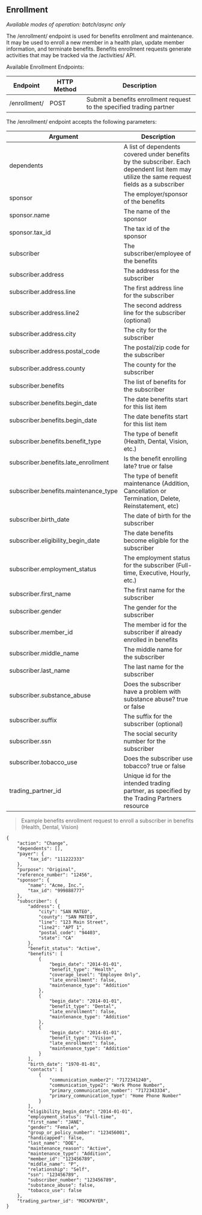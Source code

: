 ## Enrollment

*Available modes of operation: batch/async only*

The /enrollment/ endpoint is used for benefits enrollment and maintenance. It may be used to enroll a new member in a 
health plan, update member information, and terminate benefits. Benefits enrollment requests generate activities that 
may be tracked via the /activities/ API.

Available Enrollment Endpoints:

Endpoint | HTTP Method | Description
-------- | ----------- | -----------
/enrollment/ | POST | Submit a benefits enrollment request to the specified trading partner

The /enrollment/ endpoint accepts the following parameters:

Argument | Description
-------- | -----------
dependents | A list of dependents covered under benefits by the subscriber. Each dependent list item may utilize the same request fields as a subscriber
sponsor | The employer/sponsor of the benefits
sponsor.name | The name of the sponsor
sponsor.tax_id | The tax id of the sponsor
subscriber | The subscriber/employee of the benefits
subscriber.address | The address for the subscriber
subscriber.address.line | The first address line for the subscriber
subscriber.address.line2 | The second address line for the subscriber (optional)
subscriber.address.city | The city for the subscriber
subscriber.address.postal_code | The postal/zip code for the subscriber
subscriber.address.county | The county for the subscriber
subscriber.benefits | The list of benefits for the subscriber
subscriber.benefits.begin_date | The date benefits start for this list item
subscriber.benefits.begin_date | The date benefits start for this list item
subscriber.benefits.benefit_type | The type of benefit (Health, Dental, Vision, etc.)
subscriber.benefits.late_enrollment | Is the benefit enrolling late? true or false
subscriber.benefits.maintenance_type | The type of benefit maintenance (Addition, Cancellation or Termination, Delete, Reinstatement, etc)
subscriber.birth_date | The date of birth for the subscriber
subscriber.eligibility_begin_date | The date benefits become eligible for the subscriber
subscriber.employment_status | The employment status for the subscriber (Full-time, Executive, Hourly, etc.)
subscriber.first_name | The first name for the subscriber
subscriber.gender | The gender for the subscriber
subscriber.member_id | The member id for the subscriber if already enrolled in benefits
subscriber.middle_name | The middle name for the subscriber
subscriber.last_name | The last name for the subscriber
subscriber.substance_abuse | Does the subscriber have a problem with substance abuse? true or false
subscriber.suffix | The suffix for the subscriber (optional)
subscriber.ssn | The social security number for the subscriber
subscriber.tobacco_use | Does the subscriber use tobacco? true or false
trading_partner_id | Unique id for the intended trading partner, as specified by the Trading Partners resource

> Example benefits enrollment request to enroll a subscriber in benefits (Health, Dental, Vision)

```shell
{
    "action": "Change",
    "dependents": [],
    "payer": {
        "tax_id": "111222333"
    },
    "purpose": "Original",
    "reference_number": "12456",
    "sponsor": {
        "name": "Acme, Inc.",
        "tax_id": "999888777"
    },
    "subscriber": {
        "address": {
            "city": "SAN MATEO",
            "county": "SAN MATEO",
            "line": "123 Main Street",
            "line2": "APT 1",
            "postal_code": "94403",
            "state": "CA"
        },
        "benefit_status": "Active",
        "benefits": [
            {
                "begin_date": "2014-01-01",
                "benefit_type": "Health",
                "coverage_level": "Employee Only",
                "late_enrollment": false,
                "maintenance_type": "Addition"
            },
            {
                "begin_date": "2014-01-01",
                "benefit_type": "Dental",
                "late_enrollment": false,
                "maintenance_type": "Addition"
            },
            {
                "begin_date": "2014-01-01",
                "benefit_type": "Vision",
                "late_enrollment": false,
                "maintenance_type": "Addition"
            }
        ],
        "birth_date": "1970-01-01",
        "contacts": [
            {
                "communication_number2": "7172341240",
                "communication_type2": "Work Phone Number",
                "primary_communication_number": "7172343334",
                "primary_communication_type": "Home Phone Number"
            }
        ],
        "eligibility_begin_date": "2014-01-01",
        "employment_status": "Full-time",
        "first_name": "JANE",
        "gender": "Female",
        "group_or_policy_number": "123456001",
        "handicapped": false,
        "last_name": "DOE",
        "maintenance_reason": "Active",
        "maintenance_type": "Addition",
        "member_id": "123456789",
        "middle_name": "P",
        "relationship": "Self",
        "ssn": "123456789",
        "subscriber_number": "123456789",
        "substance_abuse": false,
        "tobacco_use": false
    },
    "trading_partner_id": "MOCKPAYER",
}
```
